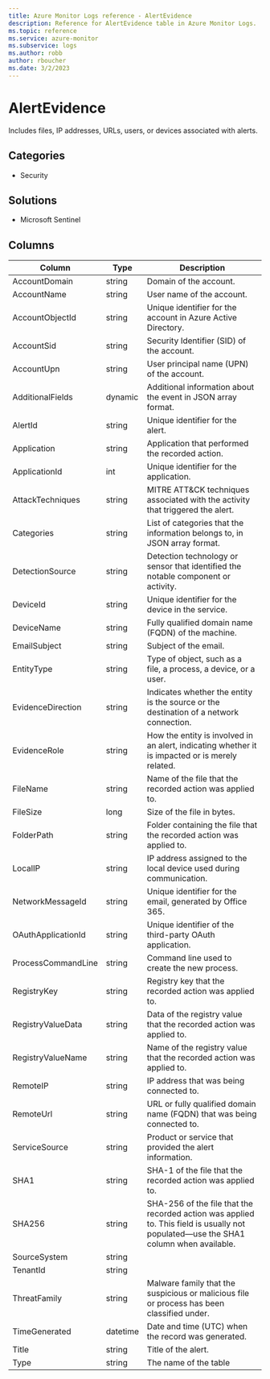 ```yaml
---
title: Azure Monitor Logs reference - AlertEvidence
description: Reference for AlertEvidence table in Azure Monitor Logs.
ms.topic: reference
ms.service: azure-monitor
ms.subservice: logs
ms.author: robb
author: rboucher
ms.date: 3/2/2023
---
```


# AlertEvidence

 Includes files, IP addresses, URLs, users, or devices associated with alerts.

## Categories

- Security
## Solutions

- Microsoft Sentinel




## Columns

| Column | Type | Description |
| --- | --- | --- |
| AccountDomain | string | Domain of the account. |
| AccountName | string | User name of the account. |
| AccountObjectId | string | Unique identifier for the account in Azure Active Directory. |
| AccountSid | string | Security Identifier (SID) of the account. |
| AccountUpn | string | User principal name (UPN) of the account. |
| AdditionalFields | dynamic | Additional information about the event in JSON array format. |
| AlertId | string | Unique identifier for the alert. |
| Application | string | Application that performed the recorded action. |
| ApplicationId | int | Unique identifier for the application. |
| AttackTechniques | string | MITRE ATT&CK techniques associated with the activity that triggered the alert. |
| Categories | string | List of categories that the information belongs to, in JSON array format. |
| DetectionSource | string | Detection technology or sensor that identified the notable component or activity. |
| DeviceId | string | Unique identifier for the device in the service. |
| DeviceName | string | Fully qualified domain name (FQDN) of the machine. |
| EmailSubject | string | Subject of the email. |
| EntityType | string | Type of object, such as a file, a process, a device, or a user. |
| EvidenceDirection | string | Indicates whether the entity is the source or the destination of a network connection. |
| EvidenceRole | string | How the entity is involved in an alert, indicating whether it is impacted or is merely related. |
| FileName | string | Name of the file that the recorded action was applied to. |
| FileSize | long | Size of the file in bytes. |
| FolderPath | string | Folder containing the file that the recorded action was applied to. |
| LocalIP | string | IP address assigned to the local device used during communication. |
| NetworkMessageId | string | Unique identifier for the email, generated by Office 365. |
| OAuthApplicationId | string | Unique identifier of the third-party OAuth application. |
| ProcessCommandLine | string | Command line used to create the new process. |
| RegistryKey | string | Registry key that the recorded action was applied to. |
| RegistryValueData | string | Data of the registry value that the recorded action was applied to. |
| RegistryValueName | string | Name of the registry value that the recorded action was applied to. |
| RemoteIP | string | IP address that was being connected to. |
| RemoteUrl | string | URL or fully qualified domain name (FQDN) that was being connected to. |
| ServiceSource | string | Product or service that provided the alert information. |
| SHA1 | string | SHA-1 of the file that the recorded action was applied to. |
| SHA256 | string | SHA-256 of the file that the recorded action was applied to. This field is usually not populated—use the SHA1 column when available. |
| SourceSystem | string |  |
| TenantId | string |  |
| ThreatFamily | string | Malware family that the suspicious or malicious file or process has been classified under. |
| TimeGenerated | datetime | Date and time (UTC) when the record was generated. |
| Title | string | Title of the alert. |
| Type | string | The name of the table |
